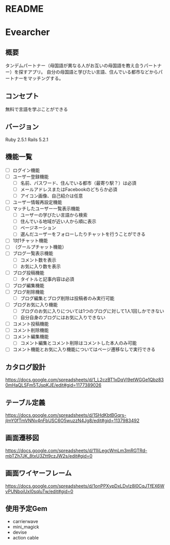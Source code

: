 # README

# Evearcher

## 概要
タンデムパートナー（母国語が異なる人がお互いの母国語を教え合うパートナー）を探すアプリ。
自分の母国語と学びたい言語、住んでいる都市などからパートナーをマッチングする。

## コンセプト
無料で言語を学ぶことができる

## バージョン
Ruby 2.5.1
Rails 5.2.1

## 機能一覧
* [ ] ログイン機能
* [ ] ユーザー登録機能
  - [ ] 名前、パスワード、住んでいる都市（最寄り駅？）は必須
  - [ ] メールアドレスまたはFacebookのどちらか必須
  - [ ] アイコン画像、自己紹介は任意
* [ ] ユーザー情報再設定機能
* [ ] マッチしたユーザー一覧表示機能
  - [ ] ユーザーの学びたい言語から検索
  - [ ] 住んでいる地域が近い人から順に表示
  - [ ] ページネーション
  - [ ] 選んだユーザーをフォローしたりチャットを行うことができる
* [ ] 1対1チャット機能
* [ ] （グールプチャット機能）
* [ ] ブログ一覧表示機能
  - [ ] コメント数を表示
  - [ ] お気に入り数を表示
* [ ] ブログ投稿機能
  - [ ] タイトルと記事内容は必須
* [ ] ブログ編集機能
* [ ] ブログ削除機能
  - [ ] ブログ編集とブログ削除は投稿者のみ実行可能
* [ ] ブログお気に入り機能
  - [ ] ブログのお気に入りについては1つのブログに対して1人1回しかできない
  - [ ] 自分自身のブログにはお気に入りできない
* [ ] コメント投稿機能
* [ ] コメント削除機能
* [ ] コメント編集機能
  - [ ] コメント編集とコメント削除はコメントした本人のみ可能
* [ ] コメント機能とお気に入り機能についてはページ遷移なしで実行できる

## カタログ設計
https://docs.google.com/spreadsheets/d/1_L2czBT1xDqVI9etWGGe1Qbz830mHaQLSFm5TJspKJE/edit#gid=1177389026

## テーブル定義
https://docs.google.com/spreadsheets/d/1SHdKbtBGqrs-jlmY0fTmVNNv4nFbUSC6O5wuzzN4Jg8/edit#gid=1137983492

## 画面遷移図
https://docs.google.com/spreadsheets/d/11IiLegcWmLm3mRGTRd-mbTZh7JK_8txU3Ztt9czJW2s/edit#gid=0

## 画面ワイヤーフレーム
https://docs.google.com/spreadsheets/d/1onPPXypDxLDvlz8l0CqJTfEX6WvPUNboiUxI0sqluTw/edit#gid=0

## 使用予定Gem
* carrierwave
* mini_magick
* devise
* action cable
